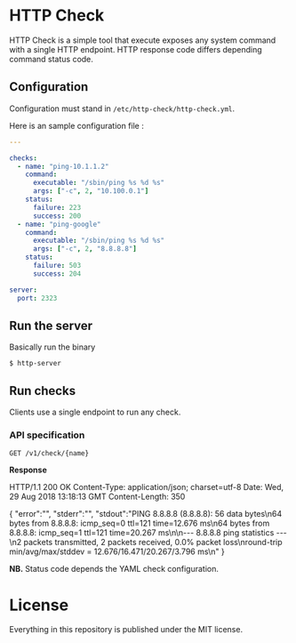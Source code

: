 # HTTP Check

HTTP Check is a simple tool that execute exposes any system command with a single HTTP endpoint. HTTP response code
differs depending command status code.

## Configuration

Configuration must stand in `/etc/http-check/http-check.yml`.

Here is an sample configuration file :

```yaml
---

checks:
  - name: "ping-10.1.1.2"
    command:
      executable: "/sbin/ping %s %d %s"
      args: ["-c", 2, "10.100.0.1"]
    status:
      failure: 223
      success: 200
  - name: "ping-google"
    command:
      executable: "/sbin/ping %s %d %s"
      args: ["-c", 2, "8.8.8.8"]
    status:
      failure: 503
      success: 204

server:
  port: 2323
```

## Run the server

Basically run the binary

```
$ http-server
```

## Run checks

Clients use a single endpoint to run any check.

### API specification

```
GET /v1/check/{name}
```

__Response__

HTTP/1.1 200 OK
Content-Type: application/json; charset=utf-8
Date: Wed, 29 Aug 2018 13:18:13 GMT
Content-Length: 350

{
    "error":"",
    "stderr":"",
    "stdout":"PING 8.8.8.8 (8.8.8.8): 56 data bytes\n64 bytes from 8.8.8.8: icmp_seq=0 ttl=121 time=12.676 ms\n64 bytes from 8.8.8.8: icmp_seq=1 ttl=121 time=20.267 ms\n\n--- 8.8.8.8 ping statistics ---\n2 packets transmitted, 2 packets received, 0.0% packet loss\nround-trip min/avg/max/stddev = 12.676/16.471/20.267/3.796 ms\n"
}

__NB.__ Status code depends the YAML check configuration.

# License

Everything in this repository is published under the MIT license.
